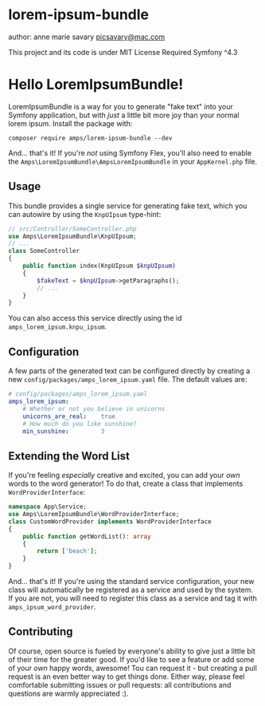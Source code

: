 # lorem-ipsum-bundle

author: anne marie savary <picsavary@mac.com>

This project and its code is under MIT License
Required Symfony ^4.3

# Hello LoremIpsumBundle!
LoremIpsumBundle is a way for you to generate "fake text" into
your Symfony application, but with *just* a little bit more joy
than your normal lorem ipsum.
Install the package with:
```console
composer require amps/lorem-ipsum-bundle --dev
```
And... that's it! If you're *not* using Symfony Flex, you'll also
need to enable the `Amps\LoremIpsumBundle\AmpsLoremIpsumBundle`
in your `AppKernel.php` file.
## Usage
This bundle provides a single service for generating fake text, which
you can autowire by using the `KnpUIpsum` type-hint:
```php
// src/Controller/SomeController.php
use Amps\LoremIpsumBundle\KnpUIpsum;
// ...
class SomeController
{
    public function index(KnpUIpsum $knpUIpsum)
    {
        $fakeText = $knpUIpsum->getParagraphs();
        // ...
    }
}
```
You can also access this service directly using the id
`amps_lorem_ipsum.knpu_ipsum`.
## Configuration
A few parts of the generated text can be configured directly by
creating a new `config/packages/amps_lorem_ipsum.yaml` file. The
default values are:
```yaml
# config/packages/amps_lorem_ipsum.yaml
amps_lorem_ipsum:
    # Whether or not you believe in unicorns
    unicorns_are_real:    true
    # How much do you like sunshine?
    min_sunshine:         3
```
## Extending the Word List
If you're feeling *especially* creative and excited, you can add 
your *own* words to the word generator!
To do that, create a class that implements `WordProviderInterface`:
```php
namespace App\Service;
use Amps\LoremIpsumBundle\WordProviderInterface;
class CustomWordProvider implements WordProviderInterface
{
    public function getWordList(): array
    {
        return ['beach'];
    }
}
```
And... that's it! If you're using the standard service configuration,
your new class will automatically be registered as a service and used
by the system. If you are not, you will need to register this class
as a service and tag it with `amps_ipsum_word_provider`.
## Contributing
Of course, open source is fueled by everyone's ability to give just a little bit
of their time for the greater good. If you'd like to see a feature or add some of
your *own* happy words, awesome! Tou can request it - but creating a pull request
is an even better way to get things done.
Either way, please feel comfortable submitting issues or pull requests: all contributions
and questions are warmly appreciated :).